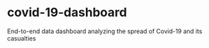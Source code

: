 # covid-19-dashboard
 End-to-end data dashboard analyzing the spread of Covid-19 and its casualties
